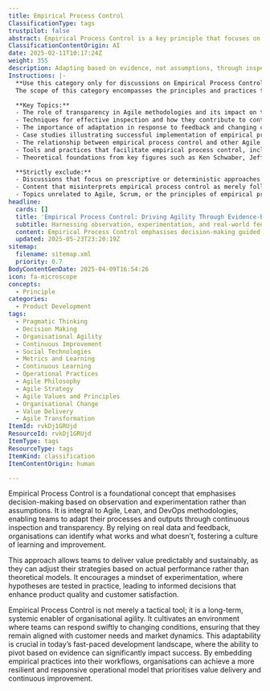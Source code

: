 ```yaml
---
title: Empirical Process Control
ClassificationType: tags
trustpilot: false
abstract: Empirical Process Control is a key principle that focuses on making decisions grounded in observation and experimentation rather than assumptions. Originating from methodologies such as Agile, Lean, and DevOps, it empowers teams to refine their processes and outputs through ongoing inspection and transparency. This reliance on real data and feedback enables organisations to discern effective practices from ineffective ones, fostering a culture of continuous learning and improvement. By adopting this approach, teams can deliver value in a predictable and sustainable manner, adjusting their strategies based on actual performance rather than theoretical frameworks. It promotes a mindset of experimentation, where hypotheses are tested in real-world scenarios, leading to informed decisions that enhance product quality and customer satisfaction. Beyond being a tactical tool, Empirical Process Control serves as a long-term enabler of organisational agility, creating an environment where teams can swiftly adapt to changing conditions and remain aligned with customer needs and market dynamics. In today's fast-paced development landscape, the ability to pivot based on evidence is crucial for success. By integrating empirical practices into their workflows, organisations can cultivate a more resilient and responsive operational model that prioritises value delivery and continuous improvement.
ClassificationContentOrigin: AI
date: 2025-02-11T10:17:24Z
weight: 355
description: Adapting based on evidence, not assumptions, through inspection and transparency.
Instructions: |-
  **Use this category only for discussions on Empirical Process Control.**  
  The scope of this category encompasses the principles and practices that emphasise decision-making based on observed evidence rather than assumptions. It is rooted in the Agile philosophy and is essential for fostering transparency, inspection, and adaptation within teams and organisations.

  **Key Topics:**
  - The role of transparency in Agile methodologies and its impact on team dynamics.
  - Techniques for effective inspection and how they contribute to continuous improvement.
  - The importance of adaptation in response to feedback and changing circumstances.
  - Case studies illustrating successful implementation of empirical process control in Agile and Scrum environments.
  - The relationship between empirical process control and other Agile frameworks, such as Kanban and Lean.
  - Tools and practices that facilitate empirical process control, including metrics and feedback loops.
  - Theoretical foundations from key figures such as Ken Schwaber, Jeff Sutherland, and Patricia Kong.

  **Strictly exclude:**
  - Discussions that focus on prescriptive or deterministic approaches to project management.
  - Content that misinterprets empirical process control as merely following processes without the need for evidence-based adjustments.
  - Topics unrelated to Agile, Scrum, or the principles of empirical process control, such as unrelated business strategies or non-Agile methodologies.
headline:
  cards: []
  title: 'Empirical Process Control: Driving Agility Through Evidence-Based Decisions'
  subtitle: Harnessing observation, experimentation, and real-world feedback to drive informed decisions, continuous improvement, and adaptive value delivery.
  content: Empirical Process Control emphasises decision-making guided by observation, experimentation, and measurable evidence rather than assumptions or theoretical models. Posts explore inspection, adaptation, transparency, hypothesis-driven experimentation, evidence-based decision-making, continuous improvement, complexity-informed practices, and strategies for enhancing organisational responsiveness and resilience in dynamic environments.
  updated: 2025-05-23T23:20:19Z
sitemap:
  filename: sitemap.xml
  priority: 0.7
BodyContentGenDate: 2025-04-09T16:54:26
icon: fa-microscope
concepts:
  - Principle
categories:
  - Product Development
tags:
  - Pragmatic Thinking
  - Decision Making
  - Organisational Agility
  - Continuous Improvement
  - Social Technologies
  - Metrics and Learning
  - Continuous Learning
  - Operational Practices
  - Agile Philosophy
  - Agile Strategy
  - Agile Values and Principles
  - Organisational Change
  - Value Delivery
  - Agile Transformation
ItemId: rvkDj1GRUjd
ResourceId: rvkDj1GRUjd
ItemType: tags
ResourceType: tags
ItemKind: classification
ItemContentOrigin: human

---
```

Empirical Process Control is a foundational concept that emphasises decision-making based on observation and experimentation rather than assumptions. It is integral to Agile, Lean, and DevOps methodologies, enabling teams to adapt their processes and outputs through continuous inspection and transparency. By relying on real data and feedback, organisations can identify what works and what doesn’t, fostering a culture of learning and improvement.

This approach allows teams to deliver value predictably and sustainably, as they can adjust their strategies based on actual performance rather than theoretical models. It encourages a mindset of experimentation, where hypotheses are tested in practice, leading to informed decisions that enhance product quality and customer satisfaction. 

Empirical Process Control is not merely a tactical tool; it is a long-term, systemic enabler of organisational agility. It cultivates an environment where teams can respond swiftly to changing conditions, ensuring that they remain aligned with customer needs and market dynamics. This adaptability is crucial in today’s fast-paced development landscape, where the ability to pivot based on evidence can significantly impact success. By embedding empirical practices into their workflows, organisations can achieve a more resilient and responsive operational model that prioritises value delivery and continuous improvement.
